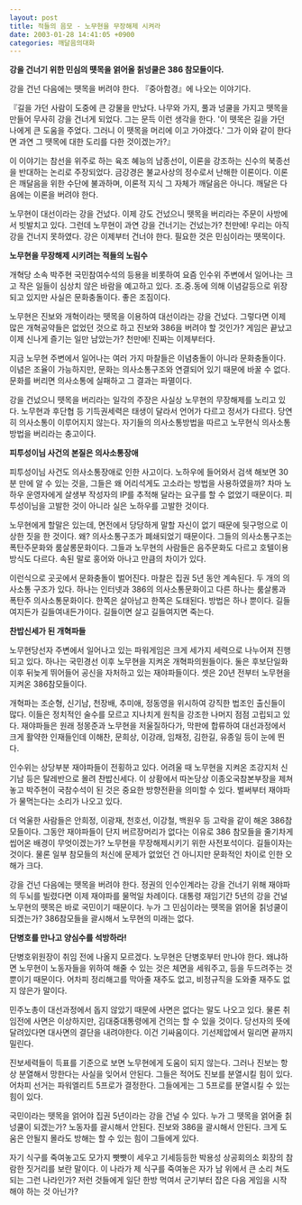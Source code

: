 ```yaml
---
layout: post
title: 적들의 음모 - 노무현을 무장해제 시켜라
date: 2003-01-28 14:41:05 +0900
categories: 깨달음의대화
---
```

**강을 건너기 위한 민심의 뗏목을 얽어올 칡넝쿨은 386 참모들이다.**</p>

강을 건넌 다음에는 뗏목을 버려야 한다. 『중아함경』에 나오는 이야기다. 

『길을 가던 사람이 도중에 큰 강물을 만났다. 나무와 가지, 풀과 넝쿨을 가지고 뗏목을 만들어 무사히 강을 건너게 되었다. 그는 문득 이런 생각을 한다. '이 뗏목은 길을 가던 나에게 큰 도움을 주었다. 그러니 이 뗏목을 머리에 이고 가야겠다.' 그가 이와 같이 한다면 과연 그 뗏목에 대한 도리를 다한 것이겠는가?』

이 이야기는 참선을 위주로 하는 육조 혜능의 남종선이, 이론을 강조하는 신수의 북종선을 반대하는 논리로 주장되었다. 금강경은 불교사상의 정수로서 난해한 이론이다. 이론은 깨달음을 위한 수단에 불과하며, 이론적 지식 그 자체가 깨달음은 아니다. 깨달은 다음에는 이론을 버려야 한다. 

노무현이 대선이라는 강을 건넜다. 이제 강도 건넜으니 뗏목을 버리라는 주문이 사방에서 빗발치고 있다. 그런데 노무현이 과연 강을 건너기는 건넜는가? 천만에! 우리는 아직 강을 건너지 못하였다. 강은 이제부터 건너야 한다. 필요한 것은 민심이라는 뗏목이다.

**노무현을 무장해제 시키려는 적들의 노림수**

개혁당 소속 박주현 국민참여수석의 등용을 비롯하여 요즘 인수위 주변에서 일어나는 크고 작은 일들이 심상치 않은 바람을 예고하고 있다. 조.중.동에 의해 이념갈등으로 위장되고 있지만 사실은 문화충돌이다. 좋은 조짐이다. 

노무현은 진보와 개혁이라는 뗏목을 이용하여 대선이라는 강을 건넜다. 그렇다면 이제 많은 개혁공약들은 없었던 것으로 하고 진보와 386을 버려야 할 것인가? 게임은 끝났고 이제 신나게 즐기는 일만 남았는가? 천만에! 진짜는 이제부터다. 

지금 노무현 주변에서 일어나는 여러 가지 마찰들은 이념충돌이 아니라 문화충돌이다. 이념은 조율이 가능하지만, 문화는 의사소통구조와 연결되어 있기 때문에 바꿀 수 없다. 문화를 버리면 의사소통에 실패하고 그 결과는 파멸이다. 

강을 건넜으니 뗏목을 버리라는 일각의 주장은 사실상 노무현의 무장해제를 노리고 있다. 노무현과 후단협 등 기득권세력은 태생이 달라서 언어가 다르고 정서가 다르다. 당연히 의사소통이 이루어지지 않는다. 자기들의 의사소통방법을 따르고 노무현식 의사소통방법을 버리라는 충고이다. 

**피투성이님 사건의 본질은 의사소통장애**

피투성이님 사건도 의사소통장애로 인한 사고이다. 노하우에 들어와서 검색 해보면 30분 만에 알 수 있는 것을, 그들은 왜 어리석게도 고소라는 방법을 사용하였을까? 차마 노하우 운영자에게 살생부 작성자의 IP를 추적해 달라는 요구를 할 수 없었기 때문이다. 피투성이님을 고발한 것이 아니라 실은 노하우를 고발한 것이다.

노무현에게 할말은 있는데, 면전에서 당당하게 말할 자신이 없기 때문에 뒷구멍으로 이상한 짓을 한 것이다. 왜? 의사소통구조가 폐쇄되었기 때문이다. 그들의 의사소통구조는 폭탄주문화와 룸살롱문화이다. 그들과 노무현의 사람들은 음주문화도 다르고 호텔이용방식도 다르다. 속된 말로 홍어와 아나고 만큼의 차이가 있다. 

이런식으로 곳곳에서 문화충돌이 벌어진다. 마찰은 집권 5년 동안 계속된다. 두 개의 의사소통 구조가 있다. 하나는 인터넷과 386의 의사소통문화이고 다른 하나는 룸살롱과 폭탄주 의사소통문화이다. 한쪽은 살아남고 한쪽은 도태된다. 방법은 하나 뿐이다. 길들여지든가 길들여내든가이다. 길들이면 살고 길들여지면 죽는다. 

**찬밥신세가 된 개혁파들**

노무현당선자 주변에서 일어나고 있는 파워게임은 크게 세가지 세력으로 나누어져 진행되고 있다. 하나는 국민경선 이후 노무현을 지켜온 개혁파의원들이다. 둘은 후보단일화 이후 뒤늦게 뛰어들어 공신을 자처하고 있는 재야파들이다. 셋은 20년 전부터 노무현을 지켜온 386참모들이다. 

개혁파는 조순형, 신기남, 천장배, 추미애, 정동영을 위시하여 강직한 법조인 출신들이 많다. 이들은 정치적인 술수를 모르고 지나치게 원칙을 강조한 나머지 점점 고립되고 있다. 재야파들은 원래 정몽준과 노무현을 저울질하다가, 막판에 합류하여 대선과정에서 크게 활약한 인재들인데 이해찬, 문희상, 이강래, 임채정, 김한길, 유종일 등이 눈에 띈다. 

인수위는 상당부분 재야파들이 전횡하고 있다. 어려울 때 노무현을 지켜온 조강지처 신기남 등은 탈레반으로 몰려 찬밥신세다. 이 상황에서 따논당상 이종오국참본부장을 제쳐놓고 박주현이 국참수석이 된 것은 중요한 방향전환을 의미할 수 있다. 벌써부터 재야파가 물먹는다는 소리가 나오고 있다. 

더 억울한 사람들은 안희정, 이광재, 천호선, 이강철, 백원우 등 고락을 같이 해온 386참모들이다. 그동안 재야파들이 단지 버르장머리가 없다는 이유로 386 참모들을 줄기차게 씹어온 배경이 무엇이겠는가? 노무현을 무장해제시키기 위한 사전포석이다. 길들이자는 것이다. 물론 일부 참모들의 처신에 문제가 없었던 건 아니지만 문화적인 차이로 인한 오해가 크다. 

강을 건넌 다음에는 뗏목을 버려야 한다. 정권의 인수인계라는 강을 건너기 위해 재야파의 두뇌를 빌렸다면 이제 재야파를 물먹일 차례이다. 대통령 재임기간 5년의 강을 건널 노무현의 뗏목은 바로 국민이기 때문이다. 누가 그 민심이라는 뗏목을 얽어올 칡넝쿨이 되겠는가? 386참모들을 괄시해서 노무현의 미래는 없다. 

**단병호를 만나고 양심수를 석방하라!**

단병호위원장이 취임 전에 나올지 모르겠다. 노무현은 단병호부터 만나야 한다. 왜냐하면 노무현이 노동자들을 위하여 해줄 수 있는 것은 체면을 세워주고, 등을 두드려주는 것 뿐이기 때문이다. 어차피 정리해고를 막아줄 재주도 없고, 비정규직을 도와줄 재주도 없지 않은가 말이다. 

민주노총이 대선과정에서 돕지 않았기 때문에 사면은 없다는 말도 나오고 있다. 물론 취임전에 사면은 이상하지만, 김대중대통령에게 건의는 할 수 있을 것이다. 당선자의 뜻에 달려있다면 대사면의 결단을 내려야한다. 이건 기싸움이다. 기선제압에서 밀리면 끝까지 밀린다. 

진보세력들이 득표를 기준으로 보면 노무현에게 도움이 되지 않는다. 그러나 진보는 항상 분열해서 망한다는 사실을 잊어서 안된다. 그들은 적어도 진보를 분열시킬 힘이 있다. 어차피 선거는 파워엘리트 5프로가 결정한다. 그들에게는 그 5프로를 분열시킬 수 있는 힘이 있다.

국민이라는 뗏목을 얽어야 집권 5년이라는 강을 건널 수 있다. 누가 그 뗏목을 얽어줄 칡넝쿨이 되겠는가? 노동자를 괄시해서 안된다. 진보와 386을 괄시해서 안된다. 크게 도움은 안될지 몰라도 방해는 할 수 있는 힘이 그들에게 있다. 

자기 식구를 죽여놓고도 모가지 빳빳이 세우고 기세등등한 박용성 상공회의소 회장의 참람한 짓거리를 보란 말이다. 이 나라가 제 식구를 죽여놓은 자가 남 위에서 큰 소리 쳐도 되는 그런 나라인가? 저런 것들에게 일단 한방 먹여서 군기부터 잡은 다음 게임을 시작해야 하는 것 아닌가?